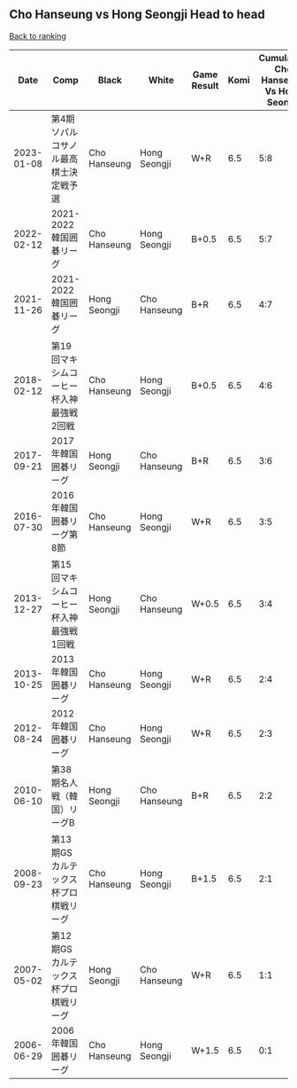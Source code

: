 ## Cho Hanseung vs Hong Seongji Head to head

[Back to ranking](../../index.md)




| **Date** | **Comp** | **Black** | **White** | **Game Result** | **Komi** | **Cumulative Cho Hanseung Vs Hong Seongji** | **Cho Hanseung Streak** | **Hong Seongji Streak** | 
| --- | --- | --- | --- | --- | --- | --- | --- | --- |
| 2023-01-08 | 第4期ソパルコサノル最高棋士決定戦予選 | Cho Hanseung | Hong Seongji | W+R | 6.5 | 5:8 | 0 | 1 | 
| 2022-02-12 | 2021-2022韓国囲碁リーグ | Cho Hanseung | Hong Seongji | B+0.5 | 6.5 | 5:7 | 1 | 0 | 
| 2021-11-26 | 2021-2022韓国囲碁リーグ | Hong Seongji | Cho Hanseung | B+R | 6.5 | 4:7 | 0 | 1 | 
| 2018-02-12 | 第19回マキシムコーヒー杯入神最強戦2回戦 | Cho Hanseung | Hong Seongji | B+0.5 | 6.5 | 4:6 | 1 | 0 | 
| 2017-09-21 | 2017年韓国囲碁リーグ | Hong Seongji | Cho Hanseung | B+R | 6.5 | 3:6 | 0 | 2 | 
| 2016-07-30 | 2016年韓国囲碁リーグ第8節 | Cho Hanseung | Hong Seongji | W+R | 6.5 | 3:5 | 0 | 1 | 
| 2013-12-27 | 第15回マキシムコーヒー杯入神最強戦1回戦 | Hong Seongji | Cho Hanseung | W+0.5 | 6.5 | 3:4 | 1 | 0 | 
| 2013-10-25 | 2013年韓国囲碁リーグ | Cho Hanseung | Hong Seongji | W+R | 6.5 | 2:4 | 0 | 3 | 
| 2012-08-24 | 2012年韓国囲碁リーグ | Cho Hanseung | Hong Seongji | W+R | 6.5 | 2:3 | 0 | 2 | 
| 2010-06-10 | 第38期名人戦（韓国）リーグB | Hong Seongji | Cho Hanseung | B+R | 6.5 | 2:2 | 0 | 1 | 
| 2008-09-23 | 第13期GSカルテックス杯プロ棋戦リーグ | Cho Hanseung | Hong Seongji | B+1.5 | 6.5 | 2:1 | 2 | 0 | 
| 2007-05-02 | 第12期GSカルテックス杯プロ棋戦リーグ | Hong Seongji | Cho Hanseung | W+R | 6.5 | 1:1 | 1 | 0 | 
| 2006-06-29 | 2006年韓国囲碁リーグ | Cho Hanseung | Hong Seongji | W+1.5 | 6.5 | 0:1 | 0 | 1 |




